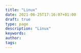 ```yaml
---
title: "Linux"
date: 2021-06-25T17:16:07+01:00
draft: true
type: page
description: "Linux"
keywords:
author: 
tags: 
---
```



